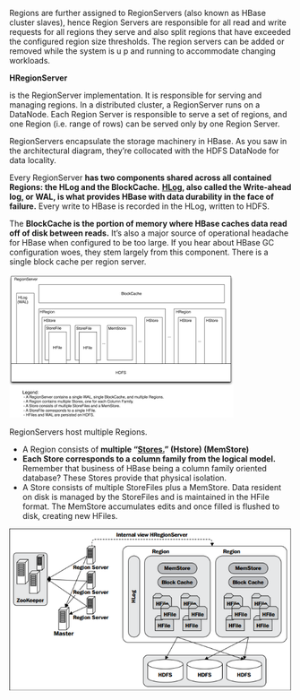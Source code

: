 Regions are further assigned to RegionServers \(also known as HBase cluster slaves\), hence Region Servers are responsible for all read and write requests for all regions they serve and also split regions that have exceeded the configured region size thresholds. The region servers can be added or removed while the system is u p and running to accommodate changing workloads.

**HRegionServer**

is the RegionServer implementation. It is responsible for serving and managing regions. In a distributed cluster, a RegionServer runs on a DataNode. Each Region Server is responsible to serve a set of regions, and one Region \(i.e. range of rows\) can be served only by one Region Server.

RegionServers encapsulate the storage machinery in HBase. As you saw in the architectural diagram, they’re collocated with the HDFS DataNode for data locality.

Every RegionServer **has two components shared across all contained Regions: the HLog and the BlockCache.** [**HLog**](/hbase-architecture/region-servers/hlog.md)**, also called the Write-ahead log, or WAL, is what provides HBase with data durability in the face of failure.** Every write to HBase is recorded in the HLog, written to HDFS.

The **BlockCache is the portion of memory where HBase caches data read off of disk between reads.** It’s also a major source of operational headache for HBase when configured to be too large. If you hear about HBase GC configuration woes, they stem largely from this component. There is a single block cache per region server.

![](/images/regionserver.png)

RegionServers host multiple Regions.

* A Region consists of **multiple “**[**Stores.**](/hbase-architecture/region-servers/storehstore-or-memstore.md)**” \(Hstore\) \(MemStore\)**
* **Each Store corresponds to a column family from the logical model.** Remember that business of HBase being a column family oriented database? These Stores provide that physical isolation. 
* A Store consists of multiple StoreFiles plus a MemStore. Data resident on disk is managed by the StoreFiles and is maintained in the HFile format. The MemStore accumulates edits and once filled is flushed to disk, creating new HFiles.

![](/images/region_server_inernal.png)

